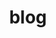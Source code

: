---
title: "blog"
summary: "Berisi blog tentang kehidupan dan apa yang dapat dirasakan serta di utarakan ulang"

---